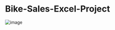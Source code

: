 # Bike-Sales-Excel-Project

![image](https://github.com/AnsKhurshid/Bike-Sales-Excel-Project/assets/100387622/f20a563a-a957-4ebe-afce-36d32b5bbb72)
